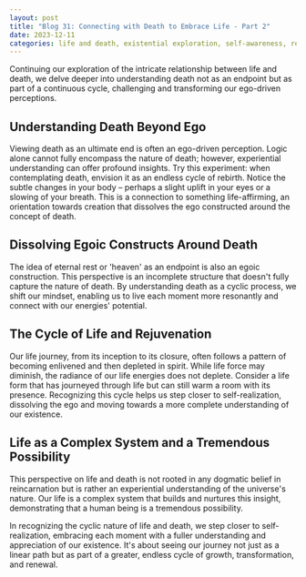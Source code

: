 ```yaml
---
layout: post
title: "Blog 31: Connecting with Death to Embrace Life - Part 2"
date: 2023-12-11
categories: life and death, existential exploration, self-awareness, reincarnation
---
```


Continuing our exploration of the intricate relationship between life and death, we delve deeper into understanding death not as an endpoint but as part of a continuous cycle, challenging and transforming our ego-driven perceptions.

## Understanding Death Beyond Ego

Viewing death as an ultimate end is often an ego-driven perception. Logic alone cannot fully encompass the nature of death; however, experiential understanding can offer profound insights. Try this experiment: when contemplating death, envision it as an endless cycle of rebirth. Notice the subtle changes in your body – perhaps a slight uplift in your eyes or a slowing of your breath. This is a connection to something life-affirming, an orientation towards creation that dissolves the ego constructed around the concept of death.

## Dissolving Egoic Constructs Around Death

The idea of eternal rest or 'heaven' as an endpoint is also an egoic construction. This perspective is an incomplete structure that doesn't fully capture the nature of death. By understanding death as a cyclic process, we shift our mindset, enabling us to live each moment more resonantly and connect with our energies' potential.

## The Cycle of Life and Rejuvenation

Our life journey, from its inception to its closure, often follows a pattern of becoming enlivened and then depleted in spirit. While life force may diminish, the radiance of our life energies does not deplete. Consider a life form that has journeyed through life but can still warm a room with its presence. Recognizing this cycle helps us step closer to self-realization, dissolving the ego and moving towards a more complete understanding of our existence.

## Life as a Complex System and a Tremendous Possibility

This perspective on life and death is not rooted in any dogmatic belief in reincarnation but is rather an experiential understanding of the universe's nature. Our life is a complex system that builds and nurtures this insight, demonstrating that a human being is a tremendous possibility.

In recognizing the cyclic nature of life and death, we step closer to self-realization, embracing each moment with a fuller understanding and appreciation of our existence. It's about seeing our journey not just as a linear path but as part of a greater, endless cycle of growth, transformation, and renewal.
